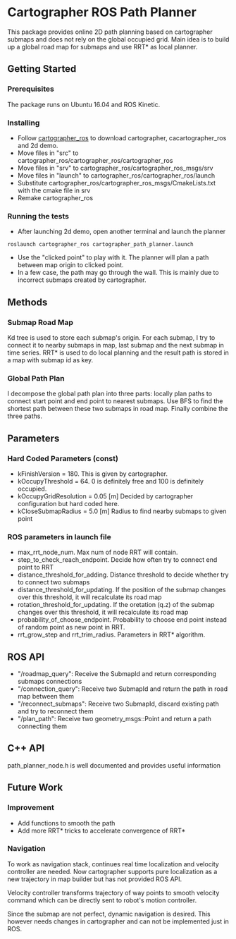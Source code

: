 # Cartographer ROS Path Planner
This package provides online 2D path planning based on cartographer submaps and does not rely on the global occupied grid. Main idea is to build up a global road map for submaps and use RRT* as local planner.

## Getting Started
### Prerequisites
The package runs on Ubuntu 16.04 and ROS Kinetic.
### Installing
* Follow [cartographer_ros](https://github.com/googlecartographer/cartographer_ros) to download cartographer, cacartographer_ros and 2d demo.
* Move files in "src" to cartographer_ros/cartographer_ros/cartographer_ros
* Move files in "srv" to cartographer_ros/cartographer_ros_msgs/srv
* Move files in "launch" to cartographer_ros/cartographer_ros/launch
* Substitute cartographer_ros/cartographer_ros_msgs/CmakeLists.txt with the cmake file in srv
* Remake cartographer_ros

### Running the tests
* After launching 2d demo, open another terminal and launch the planner
```
roslaunch cartographer_ros cartographer_path_planner.launch
```
* Use the "clicked point" to play with it. The planner will plan a path between map origin to clicked point.
* In a few case, the path may go through the wall. This is mainly due to incorrect submaps created by cartographer.

## Methods
### Submap Road Map
Kd tree is used to store each submap's origin. For each submap, I try to connect it to nearby submaps in map, last submap and the next submap in time series. RRT* is used to do local planning and the result path is stored in a map with submap id as key.

### Global Path Plan
I decompose the global path plan into three parts: locally plan paths to connect start point and end point to nearest submaps. Use BFS to find the shortest path between these two submaps in road map. Finally combine the three paths.

## Parameters
### Hard Coded Parameters (const)
* kFinishVersion = 180. This is given by cartographer.
* kOccupyThreshold = 64. 0 is definitely free and 100 is definitely occupied.
* kOccupyGridResolution = 0.05 [m] Decided by cartographer configuration but hard coded here.
* kCloseSubmapRadius = 5.0 [m] Radius to find nearby submaps to given point
### ROS parameters in launch file
* max_rrt_node_num. Max num of node RRT will contain.
* step_to_check_reach_endpoint. Decide how often try to connect end point to RRT
* distance_threshold_for_adding. Distance threshold to decide whether try to connect two submaps
* distance_threshold_for_updating. If the position of the submap changes over this threshold, it will recalculate its road map
* rotation_threshold_for_updating. If the oretation (q.z) of the submap changes over this threshold, it will recalculate its road map
* probability_of_choose_endpoint. Probability to choose end point instead of random point as new point in RRT.
* rrt_grow_step and rrt_trim_radius. Parameters in RRT* algorithm.

## ROS API
* "/roadmap_query": Receive the SubmapId and return corresponding submaps connections
* "/connection_query": Receive two SubmapId and return the path in road map between them
* "/reconnect_submaps": Receive two SubmapId, discard existing path and try to reconnect them
* "/plan_path": Receive two geometry_msgs::Point and return a path connecting them
## C++ API
path_planner_node.h is well documented and provides useful information

## Future Work
### Improvement
* Add functions to smooth the path
* Add more RRT* tricks to accelerate convergence of RRT*

### Navigation
To work as navigation stack, continues real time localization and velocity controller are needed. Now cartographer supports pure localization as a new trajectory in map builder but has not provided ROS API.

Velocity controller transforms trajectory of way points to smooth velocity command which can be directly sent to robot's motion controller.

Since the submap are not perfect, dynamic navigation is desired. This however needs changes in cartographer and can not be implemented just in ROS.
